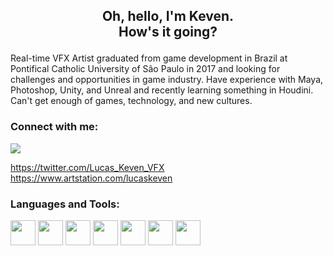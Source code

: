 <h2 align="center">
  <p>Oh, hello, I'm Keven.<br>How's it going?</p>
</h1>

<p>Real-time VFX Artist graduated from game development in Brazil at Pontifical Catholic University of São Paulo in 2017 and looking for challenges and opportunities in game industry. Have experience with Maya, Photoshop, Unity, and Unreal and recently learning something in Houdini. Can't get enough of games, technology, and new cultures.
</p>

### Connect with me:


<img src="https://img.icons8.com/material-sharp/256/twitter.png">

https://twitter.com/Lucas_Keven_VFX
https://www.artstation.com/lucaskeven



### Languages and Tools:
<img src="https://cdn.jsdelivr.net/gh/devicons/devicon/icons/photoshop/photoshop-plain.svg" width="40" height="40"/> <img src="https://cdn.jsdelivr.net/gh/devicons/devicon/icons/illustrator/illustrator-plain.svg" width="40" height="40"/> <img src="https://cdn.jsdelivr.net/gh/devicons/devicon/icons/aftereffects/aftereffects-original.svg" width="40" height="40"/> <img src="https://cdn.jsdelivr.net/gh/devicons/devicon/icons/premierepro/premierepro-plain.svg" width="40" height="40"/> <img src="https://cdn.jsdelivr.net/gh/devicons/devicon/icons/unity/unity-original.svg" width="40" height="40"/> <img src="https://cdn.jsdelivr.net/gh/devicons/devicon/icons/unrealengine/unrealengine-original.svg" width="40" height="40"/> <img src="https://cdn.jsdelivr.net/gh/devicons/devicon/icons/wordpress/wordpress-plain.svg" width="40" height="40"/>


